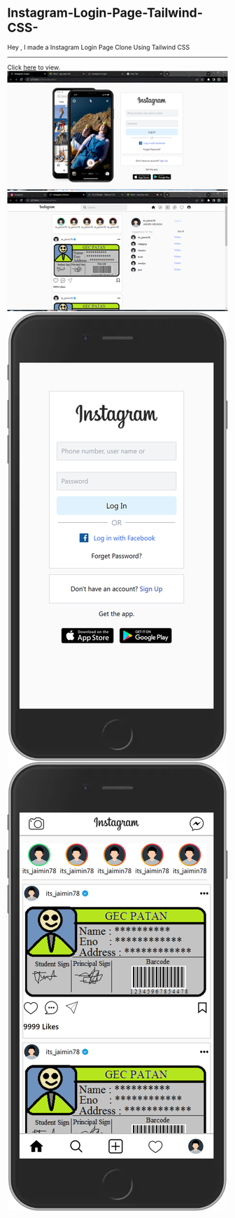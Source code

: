 # Instagram-Login-Page-Tailwind-CSS-
Hey , I made a Instagram Login Page Clone Using Tailwind CSS <hr>
Click [here](https://jaimin78.github.io/Instagram-Clone-Tailwind-CSS/) to view. <br>
![](/img/ui.PNG) <br>
![](/img/ui3.PNG) <br>
![](/img/ui2.png) <br>
![](/img/ui4.png) 
